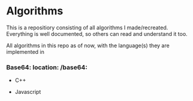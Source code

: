# Algorithms

This is a repositiory consisting of all algorithms I made/recreated. Everything is well documented, so others can read and understand it too.

All algorithms in this repo as of now, with the language(s) they are implemented in

### Base64: location: /base64:

  * C++
  
  * Javascript
